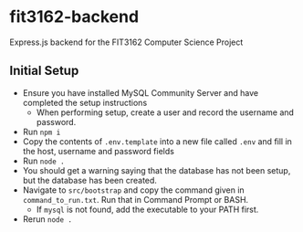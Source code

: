 # fit3162-backend
Express.js backend for the FIT3162 Computer Science Project

## Initial Setup
* Ensure you have installed MySQL Community Server and have completed the setup instructions
    * When performing setup, create a user and record the username and password.
* Run `npm i`
* Copy the contents of `.env.template` into a new file called `.env` and fill in the host, username and password fields
* Run `node .`
* You should get a warning saying that the database has not been setup, but the database has been created.
* Navigate to `src/bootstrap` and copy the command given in `command_to_run.txt`. Run that in Command Prompt or BASH.
    * If `mysql` is not found, add the executable to your PATH first.
* Rerun `node .`